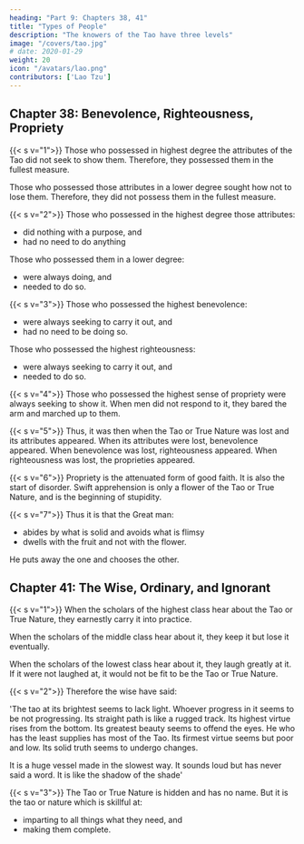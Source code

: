 ```yaml
---
heading: "Part 9: Chapters 38, 41"
title: "Types of People"
description: "The knowers of the Tao have three levels"
image: "/covers/tao.jpg"
# date: 2020-01-29
weight: 20
icon: "/avatars/lao.png"
contributors: ['Lao Tzu']
---
```





## Chapter 38: Benevolence, Righteousness, Propriety

{{< s v="1">}} Those who possessed in highest degree the attributes of the Tao did not seek to show them. Therefore, they possessed them in the fullest measure. 

Those who possessed those attributes in a lower degree sought how not to lose them. Therefore, they did not possess them in the fullest measure.


{{< s v="2">}} Those who possessed in the highest degree those attributes:
- did nothing with a purpose, and 
- had no need to do anything

Those who possessed them in a lower degree:
- were always doing, and
- needed to do so.


{{< s v="3">}} Those who possessed the highest benevolence:
- were always seeking to carry it out, and
- had no need to be doing so. 

Those who possessed the highest righteousness:
- were always seeking to carry it out, and
- needed to do so.


{{< s v="4">}} Those who possessed the highest sense of propriety were always seeking to show it. When men did not respond to it, they bared the arm and marched up to them.


{{< s v="5">}} Thus, it was then when the Tao or True Nature was lost and its attributes appeared. When its attributes were lost, benevolence appeared. When benevolence was lost, righteousness appeared. When righteousness was lost, the proprieties appeared.



{{< s v="6">}} Propriety is the attenuated form of <!-- leal-heartedness and --> good faith. It is also the start of disorder. Swift apprehension is only a flower of the Tao or True Nature, and is the beginning of stupidity.


{{< s v="7">}} Thus it is that the Great man:
- abides by what is solid and avoids what is flimsy
- dwells with the fruit and not with the flower. 

He puts away the one and chooses the other.



## Chapter 41: The Wise, Ordinary, and Ignorant

{{< s v="1">}} When the scholars of the highest class hear about the Tao or True Nature, they earnestly carry it into practice. 

When the scholars of the middle class hear about it, they keep it but lose it eventually. 

When the scholars of the lowest class hear about it, they laugh greatly at it. If it were not laughed at, it would not be fit to be the Tao or True Nature.


{{< s v="2">}} Therefore the wise have said:<!--  sentence-makers have thus expressed themselves:— -->

'The tao at its brightest seems to lack light.
Whoever progress in it seems to be not progressing.
Its straight path is like a rugged track.
Its highest virtue rises from the bottom.
Its greatest beauty seems to offend the eyes.
He who has the least supplies has most of the Tao.
Its firmest virtue seems but poor and low.
Its solid truth seems to undergo changes.
<!-- Its largest square doth yet no corner show -->
It is a huge vessel made in the slowest way.
It sounds loud but has never said a word.
It is like the shadow of the shade<!-- A semblance great, the shadow of a shade. -->'


{{< s v="3">}} The Tao or True Nature is hidden and has no name. But it is the tao or nature which is skillful at:
- imparting to all things what they need, and 
- making them complete.

